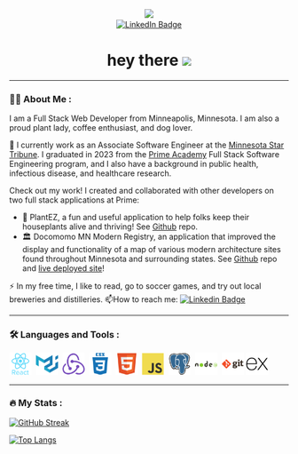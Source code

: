 <div id="header" align="center">
  <img src="https://media.giphy.com/media/JIX9t2j0ZTN9S/giphy.gif" width="100"/>
  <div id="badges">
    <a href="https://www.linkedin.com/in/mayampeters/">
      <img src="https://img.shields.io/badge/LinkedIn-blue?style=for-the-badge&logo=linkedin&logoColor=white" alt="LinkedIn Badge"/>
    </a>
    <h1>
      hey there
      <img src="https://media.giphy.com/media/hvRJCLFzcasrR4ia7z/giphy.gif" width="30px"/>
    </h1>
  </div>
</div>

---

### :woman_technologist: About Me :
I am a Full Stack Web Developer from Minneapolis, Minnesota. I am also a proud plant lady, coffee enthusiast, and dog lover.

:telescope: I currently work as an Associate Software Engineer at the [Minnesota Star Tribune](https://www.startribune.com/). I graduated in 2023 from the [Prime Academy](https://www.primeacademy.io/) Full Stack Software Engineering program, and I also have a background in public health, infectious disease, and healthcare research. 

Check out my work! I created and collaborated with other developers on two full stack applications at Prime:
- :seedling: PlantEZ, a fun and useful application to help folks keep their houseplants alive and thriving! See [Github](https://github.com/mayaavida/plantez) repo.
- 🏛️ Docomomo MN Modern Registry, an application that improved the display and functionality of a map of various modern architecture sites found throughout Minnesota and surrounding states. See [Github](https://github.com/mayaavida/docomomo-map-project) repo and [live deployed site](https://docomomo-mn-modern-registry-28e0f754dd03.herokuapp.com/#/home)!

:zap: In my free time, I like to read, go to soccer games, and try out local breweries and distilleries.
:mailbox:How to reach me: [![Linkedin Badge](https://img.shields.io/badge/LinkedIn-blue?style=flat&logo=Linkedin&logoColor=white)](https://www.linkedin.com/in/mayampeters/)

  ---

### :hammer_and_wrench: Languages and Tools :
<div>
  <img src="https://github.com/devicons/devicon/blob/master/icons/react/react-original-wordmark.svg" title="React" alt="React" width="40" height="40"/>&nbsp;
  <img src="https://github.com/devicons/devicon/blob/master/icons/materialui/materialui-original.svg" title="Material UI" alt="Material UI" width="40" height="40"/>&nbsp;
  <img src="https://github.com/devicons/devicon/blob/master/icons/redux/redux-original.svg" title="Redux" alt="Redux " width="40" height="40"/>&nbsp;
  <img src="https://github.com/devicons/devicon/blob/master/icons/css3/css3-plain-wordmark.svg"  title="CSS3" alt="CSS" width="40" height="40"/>&nbsp;
  <img src="https://github.com/devicons/devicon/blob/master/icons/html5/html5-original.svg" title="HTML5" alt="HTML" width="40" height="40"/>&nbsp;
  <img src="https://github.com/devicons/devicon/blob/master/icons/javascript/javascript-original.svg" title="JavaScript" alt="JavaScript" width="40" height="40"/>&nbsp;
  <img src="https://github.com/devicons/devicon/blob/master/icons/postgresql/postgresql-original.svg" title="PostgreSQL" alt="PostgreSQL" width="40" height="40"/>&nbsp;
  <img src="https://github.com/devicons/devicon/blob/master/icons/nodejs/nodejs-original-wordmark.svg" title="NodeJS" alt="NodeJS" width="40" height="40"/>&nbsp;
  <img src="https://github.com/devicons/devicon/blob/master/icons/git/git-original-wordmark.svg" title="Git" **alt="Git" width="40" height="40"/>
  <img src="https://github.com/devicons/devicon/blob/master/icons/express/express-original.svg" title="Express" alt="Express" width="40" height="40"/>&nbsp;
</div>

---

### :fire: My Stats :
[![GitHub Streak](http://github-readme-streak-stats.herokuapp.com?user=mayaavida&theme=dark&background=000000)](https://git.io/streak-stats)

[![Top Langs](https://github-readme-stats.vercel.app/api/top-langs/?username=mayaavida&layout=compact&theme=vision-friendly-dark)](https://github.com/anuraghazra/github-readme-stats)

